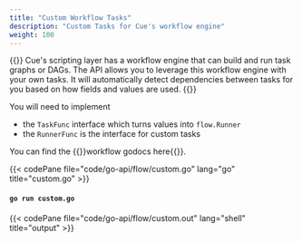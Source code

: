 ```yaml
---
title: "Custom Workflow Tasks"
description: "Custom Tasks for Cue's workflow engine"
weight: 100
---
```


{{<lead>}}
Cue's scripting layer has a workflow engine that can build and run task graphs or DAGs.
The API allows you to leverage this workflow engine with your own tasks.
It will automatically detect dependencies between tasks for you
based on how fields and values are used.
{{</lead>}}

You will need to implement

- the `TaskFunc` interface which turns values into `flow.Runner`
- the `RunnerFunc` is the interface for custom tasks

You can find the {{<cuedoc page="/tool/flow">}}workflow godocs here{{</cuedoc>}}.

{{< codePane file="code/go-api/flow/custom.go" lang="go" title="custom.go" >}}

#### `go run custom.go`

{{< codePane file="code/go-api/flow/custom.out" lang="shell" title="output" >}}
